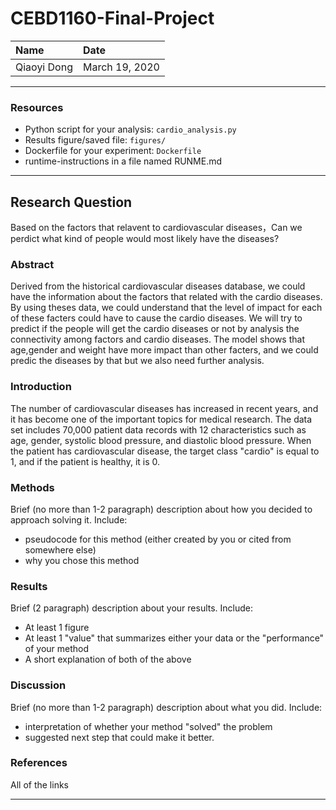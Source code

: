# CEBD1160-Final-Project
| Name | Date |
|:-------|:---------------|
|Qiaoyi Dong | March 19, 2020|

-----

### Resources

- Python script for your analysis: `cardio_analysis.py`
- Results figure/saved file:  `figures/`
- Dockerfile for your experiment: `Dockerfile`
- runtime-instructions in a file named RUNME.md
-----

## Research Question

Based on the factors that relavent to cardiovascular diseases，Can we perdict what kind of people would most likely have the diseases?
 
### Abstract

Derived from the historical cardiovascular diseases database, we could have the information about the factors that related with the cardio diseases. By using theses data, we could understand that the level of impact for each of these facters could have to cause the cardio diseases. We will try to predict if the people will get the cardio diseases or not by analysis the connectivity among factors and cardio diseases. The model shows that age,gender and weight have more impact than other facters, and we could predic the diseases by that but we also need further analysis.

### Introduction

The number of cardiovascular diseases has increased in recent years, and it has become one of the important topics for medical research. The data set includes 70,000 patient data records with 12 characteristics such as age, gender, systolic blood pressure, and diastolic blood pressure. When the patient has cardiovascular disease, the target class "cardio" is equal to 1, and if the patient is healthy, it is 0.

### Methods

Brief (no more than 1-2 paragraph) description about how you decided to approach solving it. Include:

- pseudocode for this method (either created by you or cited from somewhere else)
- why you chose this method

### Results

Brief (2 paragraph) description about your results. Include:

- At least 1 figure
- At least 1 "value" that summarizes either your data or the "performance" of your method
- A short explanation of both of the above

### Discussion
Brief (no more than 1-2 paragraph) description about what you did. Include:

- interpretation of whether your method "solved" the problem
- suggested next step that could make it better.

### References
All of the links

-------
